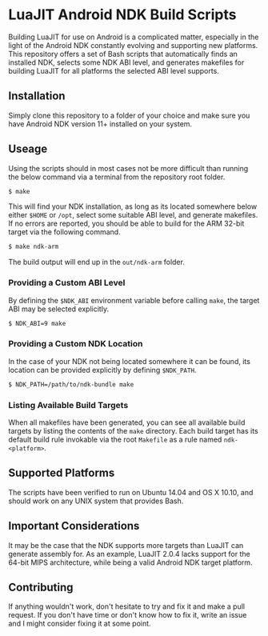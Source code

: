 # LuaJIT Android NDK Build Scripts

Building LuaJIT for use on Android is a complicated matter, especially in the light of the Android
NDK constantly evolving and supporting new platforms. This repository offers a set of Bash scripts
that automatically finds an installed NDK, selects some NDK ABI level, and generates makefiles for
building LuaJIT for all platforms the selected ABI level supports.

## Installation

Simply clone this repository to a folder of your choice and make sure you have Android NDK version
11+ installed on your system.

## Useage

Using the scripts should in most cases not be more difficult than running the below command via a
terminal from the repository root folder.

```bash
$ make
```

This will find your NDK installation, as long as its located somewhere below either `$HOME` or
`/opt`, select some suitable ABI level, and generate makefiles. If no errors are reported, you
should be able to build for the ARM 32-bit target via the following command.

```bash
$ make ndk-arm
```

The build output will end up in the `out/ndk-arm` folder.

### Providing a Custom ABI Level

By defining the `$NDK_ABI` environment variable before calling `make`, the target ABI may be
selected explicitly.

```bash
$ NDK_ABI=9 make
```

### Providing a Custom NDK Location

In the case of your NDK not being located somewhere it can be found, its location can be provided
explicitly by defining `$NDK_PATH`.

```bash
$ NDK_PATH=/path/to/ndk-bundle make
```

### Listing Available Build Targets

When all makefiles have been generated, you can see all available build targets by listing the
contents of the `make` directory. Each build target has its default build rule invokable via the
root `Makefile` as a rule named `ndk-<platform>`.

## Supported Platforms

The scripts have been verified to run on Ubuntu 14.04 and OS X 10.10, and should work on any UNIX
system that provides Bash.

## Important Considerations

It may be the case that the NDK supports more targets than LuaJIT can generate assembly for. As an
example, LuaJIT 2.0.4 lacks support for the 64-bit MIPS architecture, while being a valid Android
NDK target platform.

## Contributing

If anything wouldn't work, don't hesitate to try and fix it and make a pull request. If you don't
have time or don't know how to fix it, write an issue and I might consider fixing it at some point.
